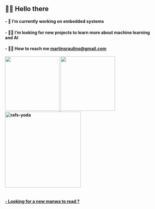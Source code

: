  
 <h2> 🐱‍🚀 Hello there 

<h4>- 🌱 I’m currently working on embedded systems
<h4>- 🐱‍💻 I’m looking for new projects to learn more about machine learning and AI
<h4>- 🐱‍👤 How to reach me  <a href="mailto:martinsraulino@gmail.com">martinsraulino@gmail.com
  
<div>
  <div style="display: inline_block"><br>
  <a href="https://github.com/Alphatyrant">
  <img height="180em" src="https://github-readme-stats.vercel.app/api?username=Alphatyrant&show_icons=true&theme=gotham&include_all_commits=true&count_private=true"/>
  <img height="180em" src="https://github-readme-stats.vercel.app/api/top-langs/?username=Alphatyrant&layout=compact&langs_count=7&theme=gotham"/>
  <img align="center"  alt="rafs-yoda" src="https://media.discordapp.net/attachments/855706938427834388/861781665504559105/03xbhgf1w7w51.gif" width="250">
  <div>
  <h4>  <br /><a align="right" href="https://leitor.net/manga/solo-leveling/170022/capitulo-1" > - Looking for a new manwa to read ?

    
##
